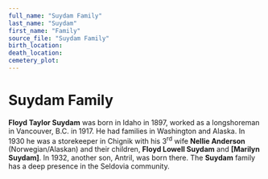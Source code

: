 ```yaml
---
full_name: "Suydam Family"
last_name: "Suydam"
first_name: "Family"
source_file: "Suydam Family"
birth_location:
death_location:
cemetery_plot: 
---
```

# Suydam Family

**Floyd Taylor Suydam** was born in Idaho in 1897, worked as a
longshoreman in Vancouver, B.C. in 1917. He had families in Washington
and Alaska. In 1930 he was a storekeeper in Chignik with his
3<sup>rd</sup> wife **Nellie Anderson** (Norwegian/Alaskan) and their
children, **Floyd Lowell Suydam** and **\[Marilyn Suydam\]**. In 1932,
another son, Antril, was born there. The **Suydam** family has a deep
presence in the Seldovia community.

